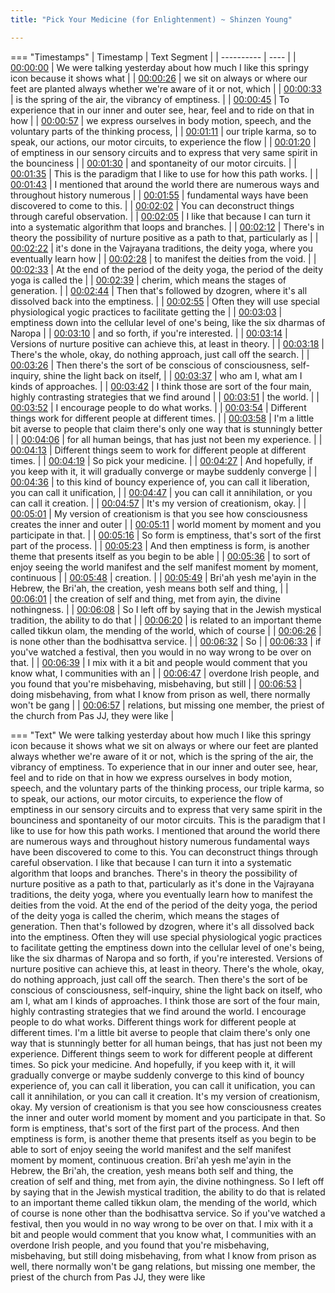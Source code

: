 ```yaml
---
title: "Pick Your Medicine (for Enlightenment) ~ Shinzen Young"

---
```

=== "Timestamps"
    | Timestamp | Text Segment |
    | ---------- | ----  |
    | [00:00:00](https://www.youtube.com/watch?v=hQ-MTC6NcAk&t=0) |  We were talking yesterday about how much I like this springy icon because it shows what |
    | [00:00:26](https://www.youtube.com/watch?v=hQ-MTC6NcAk&t=26) |  we sit on always or where our feet are planted always whether we're aware of it or not, which |
    | [00:00:33](https://www.youtube.com/watch?v=hQ-MTC6NcAk&t=33) |  is the spring of the air, the vibrancy of emptiness. |
    | [00:00:45](https://www.youtube.com/watch?v=hQ-MTC6NcAk&t=45) |  To experience that in our inner and outer see, hear, feel and to ride on that in how |
    | [00:00:57](https://www.youtube.com/watch?v=hQ-MTC6NcAk&t=57) |  we express ourselves in body motion, speech, and the voluntary parts of the thinking process, |
    | [00:01:11](https://www.youtube.com/watch?v=hQ-MTC6NcAk&t=71) |  our triple karma, so to speak, our actions, our motor circuits, to experience the flow |
    | [00:01:20](https://www.youtube.com/watch?v=hQ-MTC6NcAk&t=80) |  of emptiness in our sensory circuits and to express that very same spirit in the bounciness |
    | [00:01:30](https://www.youtube.com/watch?v=hQ-MTC6NcAk&t=90) |  and spontaneity of our motor circuits. |
    | [00:01:35](https://www.youtube.com/watch?v=hQ-MTC6NcAk&t=95) |  This is the paradigm that I like to use for how this path works. |
    | [00:01:43](https://www.youtube.com/watch?v=hQ-MTC6NcAk&t=103) |  I mentioned that around the world there are numerous ways and throughout history numerous |
    | [00:01:55](https://www.youtube.com/watch?v=hQ-MTC6NcAk&t=115) |  fundamental ways have been discovered to come to this. |
    | [00:02:02](https://www.youtube.com/watch?v=hQ-MTC6NcAk&t=122) |  You can deconstruct things through careful observation. |
    | [00:02:05](https://www.youtube.com/watch?v=hQ-MTC6NcAk&t=125) |  I like that because I can turn it into a systematic algorithm that loops and branches. |
    | [00:02:12](https://www.youtube.com/watch?v=hQ-MTC6NcAk&t=132) |  There's in theory the possibility of nurture positive as a path to that, particularly as |
    | [00:02:22](https://www.youtube.com/watch?v=hQ-MTC6NcAk&t=142) |  it's done in the Vajrayana traditions, the deity yoga, where you eventually learn how |
    | [00:02:28](https://www.youtube.com/watch?v=hQ-MTC6NcAk&t=148) |  to manifest the deities from the void. |
    | [00:02:33](https://www.youtube.com/watch?v=hQ-MTC6NcAk&t=153) |  At the end of the period of the deity yoga, the period of the deity yoga is called the |
    | [00:02:39](https://www.youtube.com/watch?v=hQ-MTC6NcAk&t=159) |  cherim, which means the stages of generation. |
    | [00:02:44](https://www.youtube.com/watch?v=hQ-MTC6NcAk&t=164) |  Then that's followed by dzogren, where it's all dissolved back into the emptiness. |
    | [00:02:55](https://www.youtube.com/watch?v=hQ-MTC6NcAk&t=175) |  Often they will use special physiological yogic practices to facilitate getting the |
    | [00:03:03](https://www.youtube.com/watch?v=hQ-MTC6NcAk&t=183) |  emptiness down into the cellular level of one's being, like the six dharmas of Naropa |
    | [00:03:10](https://www.youtube.com/watch?v=hQ-MTC6NcAk&t=190) |  and so forth, if you're interested. |
    | [00:03:14](https://www.youtube.com/watch?v=hQ-MTC6NcAk&t=194) |  Versions of nurture positive can achieve this, at least in theory. |
    | [00:03:18](https://www.youtube.com/watch?v=hQ-MTC6NcAk&t=198) |  There's the whole, okay, do nothing approach, just call off the search. |
    | [00:03:26](https://www.youtube.com/watch?v=hQ-MTC6NcAk&t=206) |  Then there's the sort of be conscious of consciousness, self-inquiry, shine the light back on itself, |
    | [00:03:37](https://www.youtube.com/watch?v=hQ-MTC6NcAk&t=217) |  who am I, what am I kinds of approaches. |
    | [00:03:42](https://www.youtube.com/watch?v=hQ-MTC6NcAk&t=222) |  I think those are sort of the four main, highly contrasting strategies that we find around |
    | [00:03:51](https://www.youtube.com/watch?v=hQ-MTC6NcAk&t=231) |  the world. |
    | [00:03:52](https://www.youtube.com/watch?v=hQ-MTC6NcAk&t=232) |  I encourage people to do what works. |
    | [00:03:54](https://www.youtube.com/watch?v=hQ-MTC6NcAk&t=234) |  Different things work for different people at different times. |
    | [00:03:58](https://www.youtube.com/watch?v=hQ-MTC6NcAk&t=238) |  I'm a little bit averse to people that claim there's only one way that is stunningly better |
    | [00:04:06](https://www.youtube.com/watch?v=hQ-MTC6NcAk&t=246) |  for all human beings, that has just not been my experience. |
    | [00:04:13](https://www.youtube.com/watch?v=hQ-MTC6NcAk&t=253) |  Different things seem to work for different people at different times. |
    | [00:04:19](https://www.youtube.com/watch?v=hQ-MTC6NcAk&t=259) |  So pick your medicine. |
    | [00:04:27](https://www.youtube.com/watch?v=hQ-MTC6NcAk&t=267) |  And hopefully, if you keep with it, it will gradually converge or maybe suddenly converge |
    | [00:04:36](https://www.youtube.com/watch?v=hQ-MTC6NcAk&t=276) |  to this kind of bouncy experience of, you can call it liberation, you can call it unification, |
    | [00:04:47](https://www.youtube.com/watch?v=hQ-MTC6NcAk&t=287) |  you can call it annihilation, or you can call it creation. |
    | [00:04:57](https://www.youtube.com/watch?v=hQ-MTC6NcAk&t=297) |  It's my version of creationism, okay. |
    | [00:05:01](https://www.youtube.com/watch?v=hQ-MTC6NcAk&t=301) |  My version of creationism is that you see how consciousness creates the inner and outer |
    | [00:05:11](https://www.youtube.com/watch?v=hQ-MTC6NcAk&t=311) |  world moment by moment and you participate in that. |
    | [00:05:16](https://www.youtube.com/watch?v=hQ-MTC6NcAk&t=316) |  So form is emptiness, that's sort of the first part of the process. |
    | [00:05:23](https://www.youtube.com/watch?v=hQ-MTC6NcAk&t=323) |  And then emptiness is form, is another theme that presents itself as you begin to be able |
    | [00:05:36](https://www.youtube.com/watch?v=hQ-MTC6NcAk&t=336) |  to sort of enjoy seeing the world manifest and the self manifest moment by moment, continuous |
    | [00:05:48](https://www.youtube.com/watch?v=hQ-MTC6NcAk&t=348) |  creation. |
    | [00:05:49](https://www.youtube.com/watch?v=hQ-MTC6NcAk&t=349) |  Bri'ah yesh me'ayin in the Hebrew, the Bri'ah, the creation, yesh means both self and thing, |
    | [00:06:01](https://www.youtube.com/watch?v=hQ-MTC6NcAk&t=361) |  the creation of self and thing, met from ayin, the divine nothingness. |
    | [00:06:08](https://www.youtube.com/watch?v=hQ-MTC6NcAk&t=368) |  So I left off by saying that in the Jewish mystical tradition, the ability to do that |
    | [00:06:20](https://www.youtube.com/watch?v=hQ-MTC6NcAk&t=380) |  is related to an important theme called tikkun olam, the mending of the world, which of course |
    | [00:06:26](https://www.youtube.com/watch?v=hQ-MTC6NcAk&t=386) |  is none other than the bodhisattva service. |
    | [00:06:32](https://www.youtube.com/watch?v=hQ-MTC6NcAk&t=392) |  So |
    | [00:06:33](https://www.youtube.com/watch?v=hQ-MTC6NcAk&t=393) |  if you've watched a festival, then you would in no way wrong to be over on that. |
    | [00:06:39](https://www.youtube.com/watch?v=hQ-MTC6NcAk&t=399) |  I mix with it a bit and people would comment that you know what, I communities with an |
    | [00:06:47](https://www.youtube.com/watch?v=hQ-MTC6NcAk&t=407) |  overdone Irish people, and you found that you're misbehaving, misbehaving, but still |
    | [00:06:53](https://www.youtube.com/watch?v=hQ-MTC6NcAk&t=413) |  doing misbehaving, from what I know from prison as well, there normally won't be gang |
    | [00:06:57](https://www.youtube.com/watch?v=hQ-MTC6NcAk&t=417) |  relations, but missing one member, the priest of the church from Pas JJ, they were like |

=== "Text"
     We were talking yesterday about how much I like this springy icon because it shows what we sit on always or where our feet are planted always whether we're aware of it or not, which is the spring of the air, the vibrancy of emptiness. To experience that in our inner and outer see, hear, feel and to ride on that in how we express ourselves in body motion, speech, and the voluntary parts of the thinking process, our triple karma, so to speak, our actions, our motor circuits, to experience the flow of emptiness in our sensory circuits and to express that very same spirit in the bounciness and spontaneity of our motor circuits. This is the paradigm that I like to use for how this path works. I mentioned that around the world there are numerous ways and throughout history numerous fundamental ways have been discovered to come to this. You can deconstruct things through careful observation. I like that because I can turn it into a systematic algorithm that loops and branches. There's in theory the possibility of nurture positive as a path to that, particularly as it's done in the Vajrayana traditions, the deity yoga, where you eventually learn how to manifest the deities from the void. At the end of the period of the deity yoga, the period of the deity yoga is called the cherim, which means the stages of generation. Then that's followed by dzogren, where it's all dissolved back into the emptiness. Often they will use special physiological yogic practices to facilitate getting the emptiness down into the cellular level of one's being, like the six dharmas of Naropa and so forth, if you're interested. Versions of nurture positive can achieve this, at least in theory. There's the whole, okay, do nothing approach, just call off the search. Then there's the sort of be conscious of consciousness, self-inquiry, shine the light back on itself, who am I, what am I kinds of approaches. I think those are sort of the four main, highly contrasting strategies that we find around the world. I encourage people to do what works. Different things work for different people at different times. I'm a little bit averse to people that claim there's only one way that is stunningly better for all human beings, that has just not been my experience. Different things seem to work for different people at different times. So pick your medicine. And hopefully, if you keep with it, it will gradually converge or maybe suddenly converge to this kind of bouncy experience of, you can call it liberation, you can call it unification, you can call it annihilation, or you can call it creation. It's my version of creationism, okay. My version of creationism is that you see how consciousness creates the inner and outer world moment by moment and you participate in that. So form is emptiness, that's sort of the first part of the process. And then emptiness is form, is another theme that presents itself as you begin to be able to sort of enjoy seeing the world manifest and the self manifest moment by moment, continuous creation. Bri'ah yesh me'ayin in the Hebrew, the Bri'ah, the creation, yesh means both self and thing, the creation of self and thing, met from ayin, the divine nothingness. So I left off by saying that in the Jewish mystical tradition, the ability to do that is related to an important theme called tikkun olam, the mending of the world, which of course is none other than the bodhisattva service. So if you've watched a festival, then you would in no way wrong to be over on that. I mix with it a bit and people would comment that you know what, I communities with an overdone Irish people, and you found that you're misbehaving, misbehaving, but still doing misbehaving, from what I know from prison as well, there normally won't be gang relations, but missing one member, the priest of the church from Pas JJ, they were like